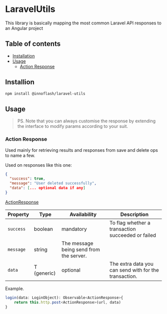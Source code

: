 # LaravelUtils

This library is basically mapping the most common Laravel API responses to an Angular project

## Table of contents
* [Installation](#installion)
* [Usage](#usage)
    * [Action Response](#action-response)

## Installion
```sh 
npm install @innoflash/laravel-utils
```

## Usage
> PS. Note that you can always customise the response by extending the interface to modify params according to your suit.
### Action Response
Used mainly for retrieving results and responses from save and delete ops to name a few.

Used on responses like this one:
```json
{
  "success": true,
  "message": "User deleted successfully",
  "data": [... optional data if any]
}
```
[ActionResponse](./src/lib/responses/action.response.ts) 

|Property         |Type         |Availability        |Description|
|------------------|-----------------------|------------------------|------------------------|
|```success```|boolean|mandatory|To flag whether a transaction succeeded or failed|
|```message```|string|The message being send from the server.|
|```data```| T (generic)| optional| The extra data you can send with for the transaction.|

Example.
```typescript
login(data: LoginObject): Observable<ActionResponse>{
    return this.http.post<ActionResponse>(url, data)
}
```
